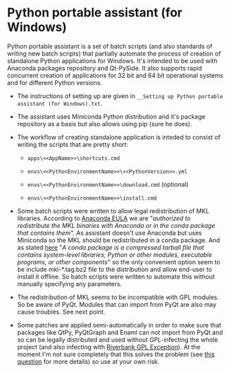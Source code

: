 # Python portable assistant (for Windows)

Python portable assistant is a set of batch scripts (and also standards of writing new batch scripts) that partially automate the process of creation of standalone Python applications for Windows. It's intended to be used with Anaconda packages repository and Qt-PySide. It also supports rapid concurrent creation of applications for 32 bit and 64 bit operational systems and for different Python versions. 

- The instructions of setting up are given in `__Setting up Python portable assistant (for Windows).txt`.

- The assistant uses Miniconda Python distribution and it's package repository as a basis but also allows using pip (sure he does).

- The workflow of creating standalone application is inteded to consist of writing the scripts that are pretty short:
    
    - `apps\<<AppName>>\shortcuts.cmd`
	
    - `envs\<<PythonEnvironmentName>>\<<PythonVersion>>.yml`
	
    - `envs\<<PythonEnvironmentName>>\download.cmd` (optional)
	
    - `envs\<<PythonEnvironmentName>>\install.cmd`

- Some batch scripts were written to allow legal redistribution of MKL libraries. According to [Anaconda EULA](https://docs.continuum.io/anaconda/eula) we are "*authorized to redistribute the MKL binaries with Anaconda or in the conda package that contains them*". As assistant doesn't use Anaconda but uses Miniconda so the MKL should be redistributed in a conda package. And as stated [here](http://conda.pydata.org/docs/intro.html) "*A conda package is a compressed tarball file that contains system-level libraries, Python or other modules, executable programs, or other components*" so the only convenient option seem to be include mkl-*.tag.bz2 file to the distribution and allow end-user to install it offline. So batch scripts were written to automate this without manually specifying any parameters.

- The redistribution of MKL seems to be incompatible with GPL modules. So be aware of PyQt. Modules that can import from PyQt are also may cause troubles. See next point.

- Some patches are applied semi-automatically in order to make sure that packages like QtPy, PyQtGraph and Enaml can not import from PyQt and so can be legally distributed and used without GPL-infecting the whole project (and also infecting with [Riverbank GPL Exception](https://github.com/cms-externals/pyqt/blob/master/GPL_EXCEPTION.TXT)). At the moment I'm not sure completely that this solves the problem (see [this question](http://kiwi0fruit.tumblr.com/post/145394097575) for more details) so use at your own risk.

